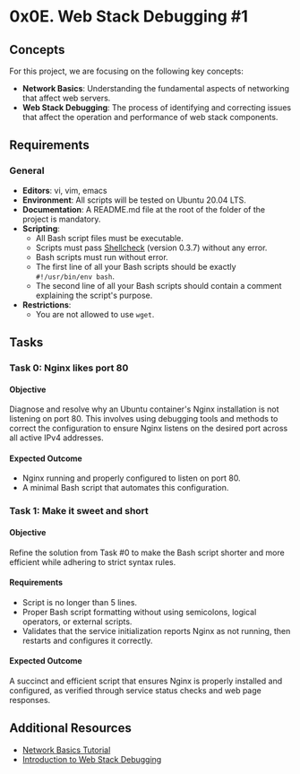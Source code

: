 # 0x0E. Web Stack Debugging #1

## Concepts

For this project, we are focusing on the following key concepts:
- **Network Basics**: Understanding the fundamental aspects of networking that affect web servers.
- **Web Stack Debugging**: The process of identifying and correcting issues that affect the operation and performance of web stack components.

## Requirements

### General

- **Editors**: vi, vim, emacs
- **Environment**: All scripts will be tested on Ubuntu 20.04 LTS.
- **Documentation**: A README.md file at the root of the folder of the project is mandatory.
- **Scripting**:
  - All Bash script files must be executable.
  - Scripts must pass [Shellcheck](https://www.shellcheck.net/) (version 0.3.7) without any error.
  - Bash scripts must run without error.
  - The first line of all your Bash scripts should be exactly `#!/usr/bin/env bash`.
  - The second line of all your Bash scripts should contain a comment explaining the script's purpose.
- **Restrictions**:
  - You are not allowed to use `wget`.

## Tasks

### Task 0: Nginx likes port 80

#### Objective
Diagnose and resolve why an Ubuntu container's Nginx installation is not listening on port 80. This involves using debugging tools and methods to correct the configuration to ensure Nginx listens on the desired port across all active IPv4 addresses.

#### Expected Outcome
- Nginx running and properly configured to listen on port 80.
- A minimal Bash script that automates this configuration.

### Task 1: Make it sweet and short

#### Objective
Refine the solution from Task #0 to make the Bash script shorter and more efficient while adhering to strict syntax rules.

#### Requirements
- Script is no longer than 5 lines.
- Proper Bash script formatting without using semicolons, logical operators, or external scripts.
- Validates that the service initialization reports Nginx as not running, then restarts and configures it correctly.

#### Expected Outcome
A succinct and efficient script that ensures Nginx is properly installed and configured, as verified through service status checks and web page responses.

## Additional Resources

- [Network Basics Tutorial](https://example.com/network-basics)
- [Introduction to Web Stack Debugging](https://example.com/web-stack-debugging)

